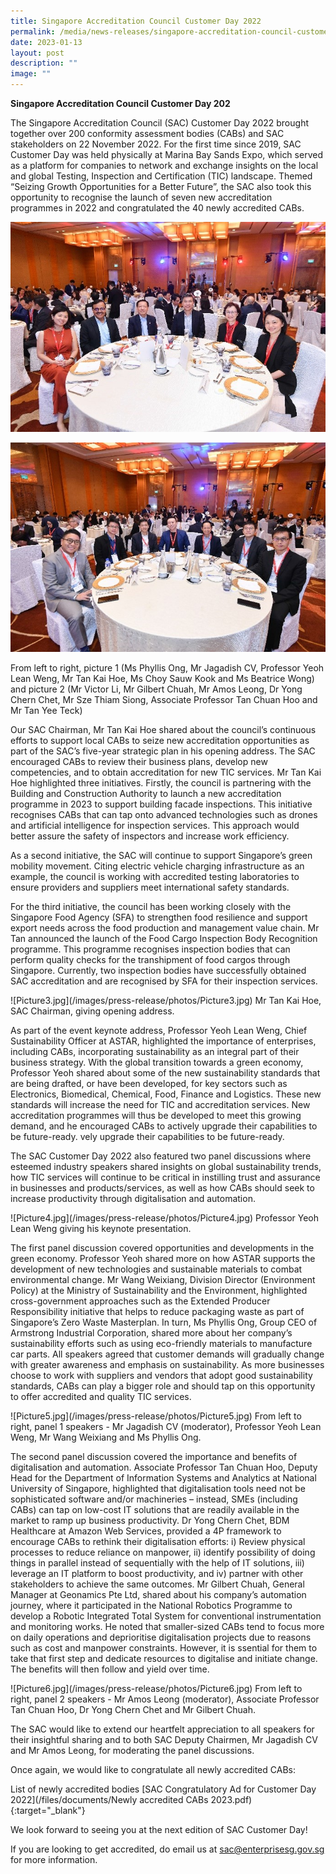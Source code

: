 ```yaml
---
title: Singapore Accreditation Council Customer Day 2022
permalink: /media/news-releases/singapore-accreditation-council-customer-day-2022/
date: 2023-01-13
layout: post
description: ""
image: ""
---
```

**Singapore Accreditation Council Customer Day 202**

The Singapore Accreditation Council (SAC) Customer Day 2022 brought together over 200 conformity assessment bodies (CABs) and SAC stakeholders on 22 November 2022. For the first time since 2019, SAC Customer Day was held physically at Marina Bay Sands Expo, which served as a platform for companies to network and exchange insights on the local and global Testing, Inspection and Certification (TIC) landscape. Themed “Seizing Growth Opportunities for a Better Future”, the SAC also took this opportunity to recognise the launch of seven new accreditation programmes in 2022 and congratulated the 40 newly accredited CABs. 


![Picture1](/images/press-release/photos/Picture1.jpg)

![Picture2](/images/press-release/photos/Picture2.jpg)



  From left to right, picture 1 (Ms Phyllis Ong, Mr Jagadish CV, Professor Yeoh Lean Weng, Mr Tan Kai Hoe, Ms Choy Sauw Kook and Ms Beatrice Wong) and picture 2 (Mr Victor Li, Mr Gilbert Chuah, Mr Amos Leong, Dr Yong Chern Chet, Mr Sze Thiam Siong, Associate Professor Tan Chuan Hoo and Mr Tan Yee Teck)


Our SAC Chairman, Mr Tan Kai Hoe shared about the council’s continuous efforts to support local CABs to seize new accreditation opportunities as part of the SAC’s five-year strategic plan in his opening address. The SAC encouraged CABs to review their business plans, develop new competencies, and to obtain accreditation for new TIC services. Mr Tan Kai Hoe highlighted three initiatives. Firstly, the council is partnering with the Building and Construction Authority to launch a new accreditation programme in 2023 to support building facade inspections. This initiative recognises CABs that can tap onto advanced technologies such as drones and artificial intelligence for inspection services. This approach would better assure the safety of inspectors and increase work efficiency. 


As a second initiative, the SAC will continue to support Singapore’s green mobility movement. Citing electric vehicle charging infrastructure as an example, the council is working with accredited testing laboratories to ensure providers and suppliers meet international safety standards. 


For the third initiative, the council has been working closely with the Singapore Food Agency (SFA) to strengthen food resilience and support export needs across the food production and management value chain. Mr Tan announced the launch of the Food Cargo Inspection Body Recognition programme. This programme recognises inspection bodies that can perform quality checks for the transhipment of food cargos through Singapore. Currently, two inspection bodies have successfully obtained SAC accreditation and are recognised by SFA for their inspection services. 


 !\[Picture3.jpg\](/images/press-release/photos/Picture3.jpg)
 Mr Tan Kai Hoe, SAC Chairman, giving opening address.


As part of the event keynote address, Professor Yeoh Lean Weng, Chief Sustainability Officer at ASTAR, highlighted the importance of enterprises, including CABs, incorporating sustainability as an integral part of their business strategy. With the global transition towards a green economy, Professor Yeoh shared about some of the new sustainability standards that are being drafted, or have been developed, for key sectors such as Electronics, Biomedical, Chemical, Food, Finance and Logistics. These new standards will increase the need for TIC and accreditation services. New accreditation programmes will thus be developed to meet this growing demand, and he encouraged CABs to actively upgrade their capabilities to be future-ready. vely upgrade their capabilities to be future-ready. 


The SAC Customer Day 2022 also featured two panel discussions where esteemed industry speakers shared insights on global sustainability trends, how TIC services will continue to be critical in instilling trust and assurance in businesses and products/services, as well as how CABs should seek to increase productivity through digitalisation and automation. 


 !\[Picture4.jpg\](/images/press-release/photos/Picture4.jpg)
  Professor Yeoh Lean Weng giving his keynote presentation.


The first panel discussion covered opportunities and developments in the green economy. Professor Yeoh shared more on how ASTAR supports the development of new technologies and sustainable materials to combat environmental change. Mr Wang Weixiang, Division Director (Environment Policy) at the Ministry of Sustainability and the Environment, highlighted cross-government approaches such as the Extended Producer Responsibility initiative that helps to reduce packaging waste as part of Singapore’s Zero Waste Masterplan. In turn, Ms Phyllis Ong, Group CEO of Armstrong Industrial Corporation, shared more about her company’s sustainability efforts such as using eco-friendly materials to manufacture car parts. All speakers agreed that customer demands will gradually change with greater awareness and emphasis on sustainability. As more businesses choose to work with suppliers and vendors that adopt good sustainability standards, CABs can play a bigger role and should tap on this opportunity to offer accredited and quality TIC services.  


 !\[Picture5.jpg\](/images/press-release/photos/Picture5.jpg)
From left to right, panel 1 speakers - Mr Jagadish CV (moderator), Professor Yeoh Lean Weng, Mr Wang Weixiang and Ms Phyllis Ong.


The second panel discussion covered the importance and benefits of digitalisation and automation. Associate Professor Tan Chuan Hoo, Deputy Head for the Department of Information Systems and Analytics at National University of Singapore, highlighted that digitalisation tools need not be sophisticated software and/or machineries – instead, SMEs (including CABs) can tap on low-cost IT solutions that are readily available in the market to ramp up business productivity. Dr Yong Chern Chet, BDM Healthcare at Amazon Web Services, provided a 4P framework to encourage CABs to rethink their digitalisation efforts: i) Review physical processes to reduce reliance on manpower, ii) identify possibility of doing things in parallel instead of sequentially with the help of IT solutions, iii) leverage an IT platform to boost productivity, and iv) partner with other stakeholders to achieve the same outcomes. Mr Gilbert Chuah, General Manager at Geonamics Pte Ltd, shared about his company’s automation journey, where it participated in the National Robotics Programme to develop a Robotic Integrated Total System for conventional instrumentation and monitoring works. He noted that smaller-sized CABs tend to focus more on daily operations and deprioritise digitalisation projects due to reasons such as cost and manpower constraints. However, it is ssential for them to take that first step and dedicate resources to digitalise and initiate change. The benefits will then follow and yield over time. 


 !\[Picture6.jpg\](/images/press-release/photos/Picture6.jpg)
From left to right, panel 2 speakers - Mr Amos Leong (moderator), Associate Professor Tan Chuan Hoo, Dr Yong Chern Chet and Mr Gilbert Chuah.


The SAC would like to extend our heartfelt appreciation to all speakers for their insightful sharing and to both SAC Deputy Chairmen, Mr Jagadish CV and Mr Amos Leong, for moderating the panel discussions.

Once again, we would like to congratulate all newly accredited CABs: 

List of newly accredited bodies 
\[SAC Congratulatory Ad for Customer Day 2022\](/files/documents/Newly accredited CABs 2023.pdf){:target="\_blank"} 



We look forward to seeing you at the next edition of SAC Customer Day!

If you are looking to get accredited, do email us at sac@enterprisesg.gov.sg for more information.
